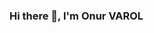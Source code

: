 ### Hi there 👋, I'm Onur VAROL

<!--
**onurvaroll/onurvaroll** is a ✨ _special_ ✨ repository because its `README.md` (this file) appears on your GitHub profile.

Here are some ideas to get you started:

🔭 I’m currently working on Personal Asistant App 
🌱 I’m currently learning Kotlin
- 🤔 I’m looking for help with ...
💬 Ask me about Flutter
📫 How to reach me: vrl.onur02@gmail.com
- 😄 Pronouns: ...
- ⚡ Fun fact: ...
-->
